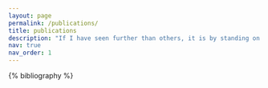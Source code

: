 ```yaml
---
layout: page
permalink: /publications/
title: publications
description: "If I have seen further than others, it is by standing on the shoulders of giants" - Isaac Newton
nav: true
nav_order: 1
---
```


<!-- _pages/publications.md -->
<div class="publications">

{% bibliography %}

</div>
